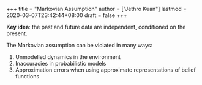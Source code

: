 +++
title = "Markovian Assumption"
author = ["Jethro Kuan"]
lastmod = 2020-03-07T23:42:44+08:00
draft = false
+++

**Key idea**: the past and future data are independent, conditioned on the
 present.

The Markovian assumption can be violated in many ways:

1.  Unmodelled dynamics in the environment
2.  Inaccuracies in probabilistic models
3.  Approximation errors when using approximate representations of
    belief functions
